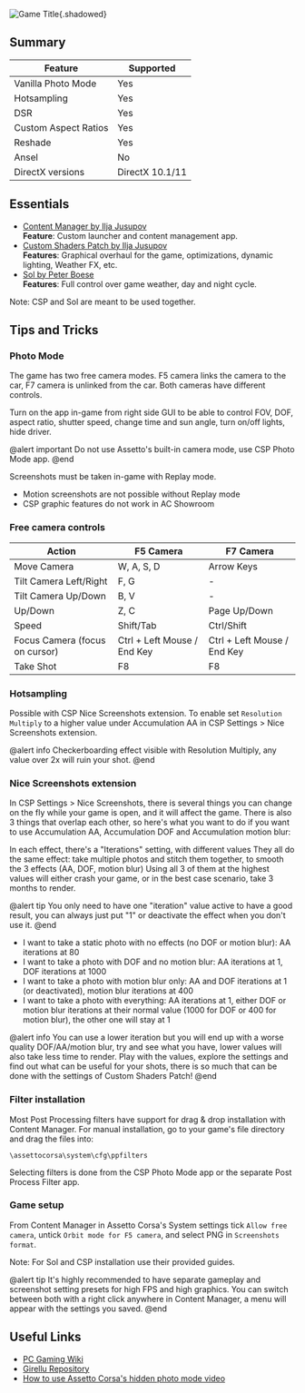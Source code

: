 ![Game Title](Images\assettoheader.png "Shot by tripps"){.shadowed}

## Summary

Feature | Supported
--|--
Vanilla Photo Mode | Yes
Hotsampling | Yes
DSR | Yes
Custom Aspect Ratios | Yes
Reshade | Yes
Ansel | No
DirectX versions | DirectX 10.1/11
 
## Essentials
* [Content Manager by Ilja Jusupov](https://acstuff.ru/app/)  
**Feature**: Custom launcher and content management app.
* [Custom Shaders Patch by Ilja Jusupov](https://acstuff.ru/patch/)  
**Features**: Graphical overhaul for the game, optimizations, dynamic lighting, Weather FX, etc.
* [Sol by Peter Boese](https://www.racedepartment.com/downloads/sol.24914/)  
**Features**: Full control over game weather, day and night cycle.

Note: CSP and Sol are meant to be used together.

## Tips and Tricks

### Photo Mode

The game has two free camera modes. F5 camera links the camera to the car, F7 camera is unlinked from the car. Both cameras have different controls.

Turn on the app in-game from right side GUI to be able to control FOV, DOF, aspect ratio, shutter speed, change time and sun angle, turn on/off lights, hide driver.

@alert important
Do not use Assetto's built-in camera mode, use CSP Photo Mode app.
@end

Screenshots must be taken in-game with Replay mode.

* Motion screenshots are not possible without Replay mode
* CSP graphic features do not work in AC Showroom

### Free camera controls

Action | F5 Camera | F7 Camera
--|--|--
Move Camera | W, A, S, D | Arrow Keys
Tilt Camera Left/Right | F, G | -
Tilt Camera Up/Down | B, V | -
Up/Down | Z, C | Page Up/Down
Speed | Shift/Tab | Ctrl/Shift
Focus Camera (focus on cursor) | Ctrl + Left Mouse / End Key | Ctrl + Left Mouse / End Key
Take Shot | F8 | F8

### Hotsampling

Possible with CSP Nice Screenshots extension. To enable set `Resolution Multiply` to a higher value under Accumulation AA in CSP Settings > Nice Screenshots extension.

@alert info
Checkerboarding effect visible with Resolution Multiply, any value over 2x will ruin your shot.
@end

### Nice Screenshots extension

In CSP Settings > Nice Screenshots, there is several things you can change on the fly while your game is open, and it will affect the game.
There is also 3 things that overlap each other, so here's what you want to do if you want to use Accumulation AA, Accumulation DOF and Accumulation motion blur:

In each effect, there's a "Iterations" setting, with different values
They all do the same effect: take multiple photos and stitch them together, to smooth the 3 effects (AA, DOF, motion blur)
Using all 3 of them at the highest values will either crash your game, or in the best case scenario, take 3 months to render.

@alert tip
You only need to have one "iteration" value active to have a good result, you can always just put "1" or deactivate the effect when you don't use it.
@end

* I want to take a static photo with no effects (no DOF or motion blur): AA iterations at 80 
* I want to take a photo with DOF and no motion blur: AA iterations at 1, DOF iterations at 1000 
* I want to take a photo with motion blur only: AA and DOF iterations at 1 (or deactivated), motion blur iterations at 400 
* I want to take a photo with everything: AA iterations at 1, either DOF or motion blur iterations at their normal value (1000 for DOF or 400 for motion blur), the other one will stay at 1

@alert info
You can use a lower iteration but you will end up with a worse quality DOF/AA/motion blur, try and see what you have, lower values will also take less time to render.
Play with the values, explore the settings and find out what can be useful for your shots, there is so much that can be done with the settings of Custom Shaders Patch!
@end

### Filter installation

Most Post Processing filters have support for drag & drop installation with Content Manager. For manual installation, go to your game's file directory and drag the files into:

`\assettocorsa\system\cfg\ppfilters`

Selecting filters is done from the CSP Photo Mode app or the separate Post Process Filter app.

### Game setup

From Content Manager in Assetto Corsa's System settings tick `Allow free camera`, untick `Orbit mode for F5 camera`, and select PNG in `Screenshots format`.

Note: For Sol and CSP installation use their provided guides.

@alert tip
It's highly recommended to have separate gameplay and screenshot setting presets for high FPS and high graphics. You can switch between both with a right click anywhere in Content Manager, a menu will appear with the settings you saved.
@end

## Useful Links

* [PC Gaming Wiki](https://www.pcgamingwiki.com/wiki/Assetto_Corsa)
* [Girellu Repository](https://github.com/archibaldmilton/Girellu)
* [How to use Assetto Corsa's hidden photo mode video](https://www.youtube.com/watch?v=FIitR0SCoxQ)